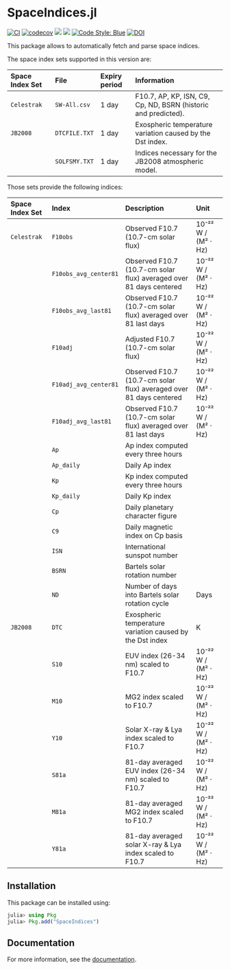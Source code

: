 SpaceIndices.jl
===============

[![CI](https://github.com/JuliaSpace/SpaceIndices.jl/actions/workflows/ci.yml/badge.svg)](https://github.com/JuliaSpace/SpaceIndices.jl/actions/workflows/ci.yml)
[![codecov](https://codecov.io/gh/JuliaSpace/SpaceIndices.jl/branch/main/graph/badge.svg?token=6RTJKQHNPF)](https://codecov.io/gh/JuliaSpace/SpaceIndices.jl)
[![](https://img.shields.io/badge/docs-stable-blue.svg)][docs-stable-url]
[![](https://img.shields.io/badge/docs-dev-blue.svg)][docs-dev-url]
[![Code Style: Blue](https://img.shields.io/badge/code%20style-blue-4495d1.svg)](https://github.com/invenia/BlueStyle)
[![DOI](https://zenodo.org/badge/625061522.svg)](https://zenodo.org/doi/10.5281/zenodo.8339346)

This package allows to automatically fetch and parse space indices.

The space index sets supported in this version are:

| **Space Index Set** | **File**      | **Expiry period** | **Information**                                                |
|:--------------------|:--------------|:------------------|:---------------------------------------------------------------|
| `Celestrak`         | `SW-All.csv`  | 1 day             | F10.7, AP, KP, ISN, C9, Cp, ND, BSRN (historic and predicted). |
| `JB2008`            | `DTCFILE.TXT` | 1 day             | Exospheric temperature variation caused by the Dst index.      |
|                     | `SOLFSMY.TXT` | 1 day             | Indices necessary for the JB2008 atmospheric model.            |

Those sets provide the following indices:

| **Space Index Set** | **Index**             | **Description**                                                    | **Unit**            |
|:--------------------|:----------------------|:-------------------------------------------------------------------|:--------------------|
| `Celestrak`         | `F10obs`              | Observed F10.7 (10.7-cm solar flux)                                | 10⁻²² W / (M² ⋅ Hz) |
|                     | `F10obs_avg_center81` | Observed F10.7 (10.7-cm solar flux) averaged over 81 days centered | 10⁻²² W / (M² ⋅ Hz) |
|                     | `F10obs_avg_last81`   | Observed F10.7 (10.7-cm solar flux) averaged over 81 last days     | 10⁻²² W / (M² ⋅ Hz) |
|                     | `F10adj`              | Adjusted F10.7 (10.7-cm solar flux)                                | 10⁻²² W / (M² ⋅ Hz) |
|                     | `F10adj_avg_center81` | Observed F10.7 (10.7-cm solar flux) averaged over 81 days centered | 10⁻²² W / (M² ⋅ Hz) |
|                     | `F10adj_avg_last81`   | Observed F10.7 (10.7-cm solar flux) averaged over 81 last days     | 10⁻²² W / (M² ⋅ Hz) |
|                     | `Ap`                  | Ap index computed every three hours                                |                     |
|                     | `Ap_daily`            | Daily Ap index                                                     |                     |
|                     | `Kp`                  | Kp index computed every three hours                                |                     |
|                     | `Kp_daily`            | Daily Kp index                                                     |                     |
|                     | `Cp`                  | Daily planetary character figure                                   |                     |
|                     | `C9`                  | Daily magnetic index on Cp basis                                   |                     |
|                     | `ISN`                 | International sunspot number                                       |                     |
|                     | `BSRN`                | Bartels solar rotation number                                      |                     |
|                     | `ND`                  | Number of days into Bartels solar rotation cycle                   | Days                |
| `JB2008`            | `DTC`                 | Exospheric temperature variation caused by the Dst index           | K                   |
|                     | `S10`                 | EUV index (26-34 nm) scaled to F10.7                               | 10⁻²² W / (M² ⋅ Hz) |
|                     | `M10`                 | MG2 index scaled to F10.7                                          | 10⁻²² W / (M² ⋅ Hz) |
|                     | `Y10`                 | Solar X-ray & Lya index scaled to F10.7                            | 10⁻²² W / (M² ⋅ Hz) |
|                     | `S81a`                | 81-day averaged EUV index (26-34 nm) scaled to F10.7               | 10⁻²² W / (M² ⋅ Hz) |
|                     | `M81a`                | 81-day averaged MG2 index scaled to F10.7                          | 10⁻²² W / (M² ⋅ Hz) |
|                     | `Y81a`                | 81-day averaged solar X-ray & Lya index scaled to F10.7            | 10⁻²² W / (M² ⋅ Hz) |

## Installation

This package can be installed using:

``` julia
julia> using Pkg
julia> Pkg.add("SpaceIndices")
```

## Documentation

For more information, see the [documentation][docs-stable-url].

[docs-dev-url]: https://juliaspace.github.io/SpaceIndices.jl/dev
[docs-stable-url]: https://juliaspace.github.io/SpaceIndices.jl/stable
